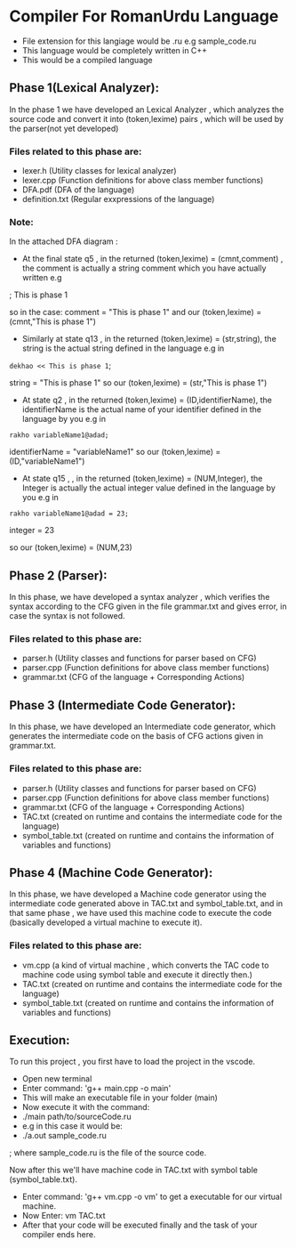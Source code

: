 # Compiler For RomanUrdu Language

* File extension for this langiage would be .ru e.g sample_code.ru
* This language would be completely written in C++
* This would be a compiled language

## Phase 1(Lexical Analyzer):

In the phase 1 we have developed an Lexical Analyzer , which analyzes the source code and convert it into (token,lexime) pairs , which will be used by the parser(not yet developed)

### Files related to this phase are:
- lexer.h     (Utility classes for lexical analyzer)
- lexer.cpp   (Function definitions for above class member functions)
- DFA.pdf      (DFA of the language)
- definition.txt  (Regular exxpressions of the language)

### Note:
In the attached DFA diagram :

- At the final state q5 , in the returned (token,lexime) = (cmnt,comment) , the comment is 
actually a string comment which you have actually written e.g 

; This is phase 1

so in the case:  comment = "This is phase 1"
and our (token,lexime) = (cmnt,"This is phase 1")

- Similarly at  state  q13 , in the returned (token,lexime) = (str,string), the string is the actual string
defined in the language e.g in

`dekhao << This is phase 1`;

string = "This is phase 1"
so our (token,lexime) = (str,"This is phase 1")

- At state q2 , in the returned (token,lexime) = (ID,identifierName), the identifierName is the actual name of your identifier
defined in the language by you e.g  in

`rakho variableName1@adad;`

identifierName = "variableName1"
so our (token,lexime) = (ID,"variableName1")

- At state q15 , , in the returned (token,lexime) = (NUM,Integer), the Integer is actually the actual integer value
defined in the language by you e.g  in

`rakho variableName1@adad = 23;`

integer = 23 

so our (token,lexime) = (NUM,23)

## Phase 2 (Parser):
In this phase, we have developed a syntax analyzer , which verifies the syntax according to the CFG given in the file grammar.txt and gives error, in case the syntax is not followed.

### Files related to this phase are:
- parser.h     (Utility classes and functions for parser based on CFG)
- parser.cpp   (Function definitions for above class member functions)
- grammar.txt  (CFG of the language + Corresponding Actions)


## Phase 3 (Intermediate Code Generator):
In this phase, we have developed an Intermediate code generator, which generates the intermediate code on the basis of CFG actions given in grammar.txt.

### Files related to this phase are:
- parser.h   (Utility classes and functions for parser based on CFG)
- parser.cpp   (Function definitions for above class member functions)
- grammar.txt  (CFG of the language + Corresponding Actions)
- TAC.txt (created on runtime and contains the intermediate code for the language)
- symbol_table.txt (created on runtime and contains the information of variables and functions)

## Phase 4 (Machine Code Generator):
In this phase, we have developed a Machine code generator using the intermediate code generated above in TAC.txt and symbol_table.txt, and in that same phase , we have used this machine code to execute the code (basically developed a virtual machine to execute it).

### Files related to this phase are:
- vm.cpp (a kind of virtual machine , which converts the TAC code to machine code using symbol table and execute it directly then.)
- TAC.txt (created on runtime and contains the intermediate code for the language)
- symbol_table.txt (created on runtime and contains the information of variables and functions)

## Execution:

To run this project , you first have to load the project in the vscode.
- Open new terminal
- Enter command: 'g++ main.cpp -o main'
- This will make an executable file in your folder (main)
- Now execute it with the command:
- ./main path/to/sourceCode.ru
- e.g in this case it would be:
- ./a.out sample_code.ru

; where sample_code.ru is the file of the source code.

Now after this we'll have machine code in TAC.txt with symbol table (symbol_table.txt).

- Enter command: 'g++ vm.cpp -o vm' to get a executable for our virtual machine.
- Now Enter: vm TAC.txt
- After that your code will be executed finally and the task of your compiler ends here.